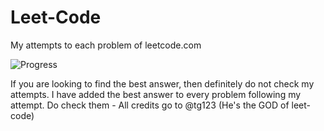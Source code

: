 # Leet-Code
My attempts to each problem of leetcode.com

![Progress](https://img.shields.io/badge/progress-68%20%2F%20285-ff69b4.svg)

If you are looking to find the best answer, then definitely do not check my attempts. I have added the best answer to every problem following my attempt. Do check them - All credits go to @tg123 (He's the GOD of leet-code)
